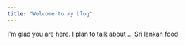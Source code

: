 ```yaml
---
title: "Welcome to my blog"
---
```


I'm glad you are here. I plan to talk about ...
Sri lankan food

